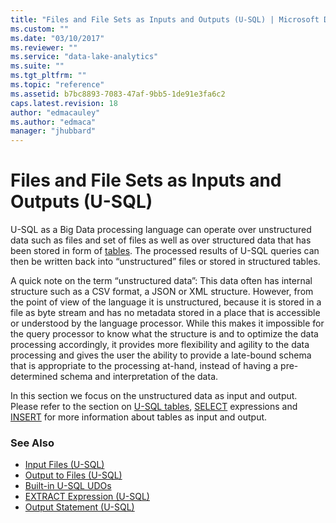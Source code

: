 ```yaml
---
title: "Files and File Sets as Inputs and Outputs (U-SQL) | Microsoft Docs"
ms.custom: ""
ms.date: "03/10/2017"
ms.reviewer: ""
ms.service: "data-lake-analytics"
ms.suite: ""
ms.tgt_pltfrm: ""
ms.topic: "reference"
ms.assetid: b7bc8893-7083-47af-9bb5-1de91e3fa6c2
caps.latest.revision: 18
author: "edmacauley"
ms.author: "edmaca"
manager: "jhubbard"
---
```

# Files and File Sets as Inputs and Outputs (U-SQL)
[//]: * "Input and Output of Data"  
U-SQL as a Big Data processing language can operate over unstructured data such as files and set of files as well as over structured data that has been stored in form of [tables](u-sql-tables.md). The processed results of U-SQL queries can then be written back into “unstructured” files or stored in structured tables.  
  
A quick note on the term “unstructured data”: This data often has internal structure such as a CSV format, a JSON or XML structure. However, from the point of view of the language it is unstructured, because it is stored in a file as byte stream and has no metadata stored in a place that is accessible or understood by the language processor. While this makes it impossible for the query processor to know what the structure is and to optimize the data processing accordingly, it provides more flexibility and agility to the data processing and gives the user the ability to provide a late-bound schema that is appropriate to the processing at-hand, instead of having a pre-determined schema and interpretation of the data.  
  
In this section we focus on the unstructured data as input and output. Please refer to the section on [U-SQL tables](u-sql-tables.md), [SELECT](select-expression-u-sql.md) expressions and [INSERT](insert-u-sql.md) for more information about tables as input and output.  
  
### See Also  
* [Input Files (U-SQL)](input-files-u-sql.md)
* [Output to Files (U-SQL)](output-to-files-u-sql.md)
* [Built-in U-SQL UDOs](built-in-u-sql-udos.md)
* [EXTRACT Expression (U-SQL)](extract-expression-u-sql.md) 
* [Output Statement (U-SQL)](output-statement-u-sql.md)



